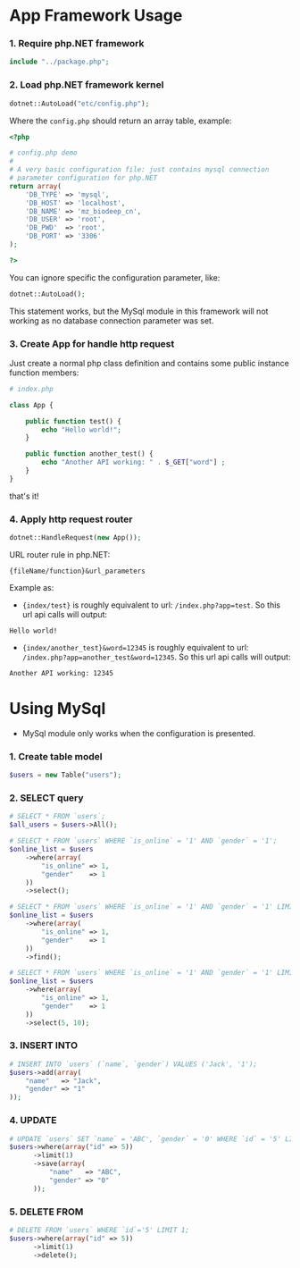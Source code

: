 # App Framework Usage

### 1. Require php.NET framework

```php
include "../package.php";
```

### 2. Load php.NET framework kernel

```php
dotnet::AutoLoad("etc/config.php");
```

Where the ``config.php`` should return an array table, example:

```php
<?php

# config.php demo
#
# A very basic configuration file: just contains mysql connection 
# parameter configuration for php.NET
return array(
	'DB_TYPE' => 'mysql',
	'DB_HOST' => 'localhost',
	'DB_NAME' => 'mz_biodeep_cn',
	'DB_USER' => 'root',
	'DB_PWD'  => 'root',
	'DB_PORT' => '3306'
);

?>
```

You can ignore specific the configuration parameter, like:

```php
dotnet::AutoLoad();
```

This statement works, but the MySql module in this framework will not working as no database connection parameter was set.

### 3. Create App for handle http request

Just create a normal php class definition and contains some public instance function members:

```php
# index.php

class App {

    public function test() {
        echo "Hello world!";
    }

    public function another_test() {
        echo "Another API working: " . $_GET["word"] ;
    }
}
```

that's it!

### 4. Apply http request router

```php
dotnet::HandleRequest(new App());
```

URL router rule in php.NET:

```
{fileName/function}&url_parameters
```

Example as:

+ ``{index/test}`` is roughly equivalent to url: ``/index.php?app=test``. So this url api calls will output:
   
```
Hello world!
```

+ ``{index/another_test}&word=12345`` is roughly equivalent to url: ``/index.php?app=another_test&word=12345``. So this url api calls will output:

```
Another API working: 12345
```

# Using MySql

* MySql module only works when the configuration is presented.

### 1. Create table model

```php
$users = new Table("users");
```

### 2. SELECT query

```php
# SELECT * FROM `users`;
$all_users = $users->All();

# SELECT * FROM `users` WHERE `is_online` = '1' AND `gender` = '1';
$online_list = $users
    ->where(array(
        "is_online" => 1, 
        "gender"    => 1
    ))
    ->select();

# SELECT * FROM `users` WHERE `is_online` = '1' AND `gender` = '1' LIMIT 1;
$online_list = $users
    ->where(array(
        "is_online" => 1, 
        "gender"    => 1
    ))
    ->find();

# SELECT * FROM `users` WHERE `is_online` = '1' AND `gender` = '1' LIMIT 5,10;
$online_list = $users
    ->where(array(
        "is_online" => 1, 
        "gender"    => 1
    ))
    ->select(5, 10);
```

### 3. INSERT INTO

```php
# INSERT INTO `users` (`name`, `gender`) VALUES ('Jack', '1');
$users->add(array(
    "name"   => "Jack", 
    "gender" => "1"
));
```

### 4. UPDATE

```php
# UPDATE `users` SET `name` = 'ABC', `gender` = '0' WHERE `id` = '5' LIMIT 1;
$users->where(array("id" => 5))
      ->limit(1)
      ->save(array(
          "name"   => "ABC", 
          "gender" => "0"
      ));
```


### 5. DELETE FROM

```php
# DELETE FROM `users` WHERE `id`='5' LIMIT 1;
$users->where(array("id" => 5))
      ->limit(1)
      ->delete();
```